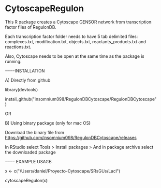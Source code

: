 # CytoscapeRegulon

This R package creates a Cytoscape GENSOR network from transcription factor files of RegulonDB. 

Each transcription factor folder needs to have 5 tab delimited files:
complexes.txt, modification.txt, objects.txt, reactants_products.txt and reactions.txt. 

Also, Cytoscape needs to be open at the same time as the package is running.


-----INSTALLATION

A) Directly from github

library(devtools)


install_github("insomnium098/RegulonDBCytoscape/RegulonDBCytoscape")

OR


B) Using binary package (only for mac OS)

Download the binary file from https://github.com/insomnium098/RegulonDBCytoscape/releases

In RStudio select Tools > Install packages > And in package archive select the downloaded package



----- EXAMPLE USAGE:

x <- c("/Users/daniel/Proyecto-Cytoscape/SRsGUs/LacI")

cytoscapeRegulon(x)
